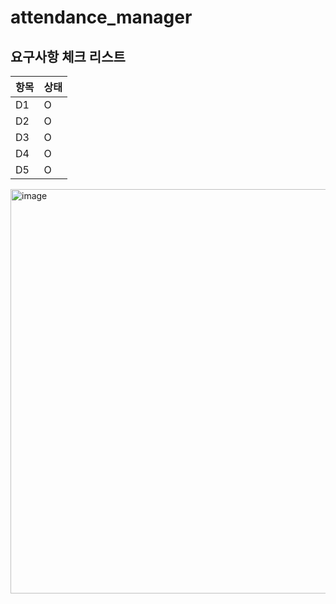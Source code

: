 ﻿# attendance_manager

## 요구사항 체크 리스트
|항목|상태|
|----|----|
|D1|O|
|D2|O|
|D3|O|
|D4|O|
|D5|O|

<img width="695" height="647" alt="image" src="https://github.com/user-attachments/assets/c681b592-6ee4-4c8a-94d7-ccaffdf34734" />
